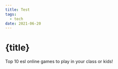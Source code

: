 ```yaml
---
title: Test
tags:
  - tech
date: 2021-06-20
---
```


# {title}


Top 10 esl online games to play in your class or kids!